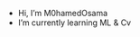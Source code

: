 -  Hi, I’m M0hamedOsama
-  I’m currently learning ML & Cv

<!---
M0hamedOsama/M0hamedOsama is a ✨ special ✨ repository because its `README.md` (this file) appears on your GitHub profile.
You can click the Preview link to take a look at your changes.
--->
